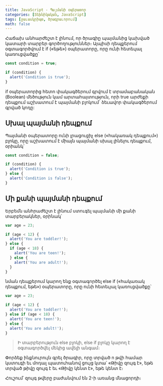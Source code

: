 ```yaml
---
title: JavaScript - Պայմանի օպերատոր
categories: [Տեխնիկական, JavaScript]
tags: [ջաւասկրիպտ, ծրագրաւորում]
math: false
---
```


Հաճախ անհարժեշտ է լինում, որ ծրագիը պայմանից կախված կատարի տարբեր գործողություններ։ Այպիսի դեպքերում օգտագործվում է if («եթե») օպերատորը, որը ունի հետեւյալ կառուցվածքը՝

```js
const condition = true;

if (condition) {
  alert('Condition is true');
}
```

if օպերատորից հետո փակագծերում գրվում է տրամաբանական (Boolean) մեծություն կամ արտահայտություն, որի true արժեքի դեպքում աշխատում է պայմանի բլոկում` ձեւավոր փակագծերում գրված կոդը:

## Սխալ պայմանի դեպքում

Պայմանի օպերատորը ունի լրացուցիչ else («հակառակ դեպքում») բլոկը, որը աշխատում է միայն պայմանի սխալ լինելու դեպքում, օրիանկ՝

```js
const condition = false;

if (condition) {
  alert('Condition is true');
} else {
  alert('Condition is false');
}
```

## Մի քանի պայմանի դեպքում

Երբեմն անհրաժեշտ է լինում ստուգել պայմանի մի քանի տարբերակներ, օրինակ՝

```js
var age = 23;

if (age < 12) {
  alert('You are toddler!');
} else {
  if (age < 18) {
    alert('You are teen!');
  } else {
    alert('You are adult!');
  }
}
```

նման դեպքերում կարող ենք օգտագործել else if («հակառակ դեպքում, եթե») օպերատորը, որը ունի հետեւյալ կառուցվածքը՝

```js
var age = 23;

if (age < 12) {
  alert('You are toddler!');
} else if (age < 18) {
  alert('You are teen!');
} else {
  alert('You are adult!');
}
```

> Ի տարբերություն else բլոկի, else if բլոկը կարող է օգտագործվել մեկից ավելի անգամ։

Փորձեք ինքնուրույն գրել ծրագիր, որը տրված n թվի համար կստուգի եւ մոդալ պատուհանով ցույց կտա՝ «Թիվը զույգ է», եթե տրված թիվը զույգ է եւ «Թիվը կենտ է», եթե կենտ է։

Հուշում՝ զույգ թվերը բաժանվում են 2-ի առանց մնացորդի։
